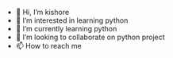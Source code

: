 - 👋 Hi, I’m kishore  
- 👀 I’m interested in learning python
- 🌱 I’m currently learning python
- 💞️ I’m looking to collaborate on python project
- 📫 How to reach me 

<!---
Nanda201/Nanda201 is a ✨ special ✨ repository because its `README.md` (this file) appears on your GitHub profile.
You can click the Preview link to take a look at your changes.
--->
